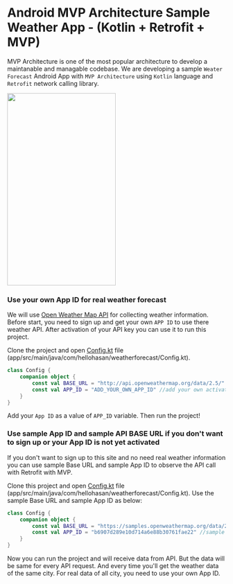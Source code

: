 # Android MVP Architecture Sample Weather App - (Kotlin + Retrofit + MVP)

MVP Architecture is one of the most popular architecture to develop a maintanable and managable codebase. We are developing a sample `Weater Forecast` Android App with `MVP Architecture` using `Kotlin` language and `Retrofit` network calling library.

<img src="https://raw.githubusercontent.com/hasancse91/weather-app-android-mvp-architecture/master/data/screenshot_1.png" width="250" height="444" />

### Use your own App ID for real weather forecast
We will use [Open Weather Map API](https://openweathermap.org/api) for collecting weather information. Before start, you need to sign up and get your own `APP ID` to use there weather API. After activation of your API key you can use it to run this project.

Clone the project and open [Config.kt](https://github.com/hasancse91/weather-app-android-mvp-architecture/blob/master/app/src/main/java/com/hellohasan/weatherforecast/Config.kt) file (app/src/main/java/com/hellohasan/weatherforecast/Config.kt). 
```kotlin
class Config {
    companion object {
        const val BASE_URL = "http://api.openweathermap.org/data/2.5/" //real base url
        const val APP_ID = "ADD_YOUR_OWN_APP_ID" //add your own activated App ID
    }
}
```
Add your `App ID` as a value of `APP_ID` variable. Then run the project!

### Use sample App ID and sample API BASE URL if you don't want to sign up or your App ID is not yet activated

If you don't want to sign up to this site and no need real weather information you can use sample Base URL and sample App ID to observe the API call with Retrofit with MVP.

Clone this project and open [Config.kt](https://github.com/hasancse91/weather-app-android-mvp-architecture/blob/master/app/src/main/java/com/hellohasan/weatherforecast/Config.kt) file (app/src/main/java/com/hellohasan/weatherforecast/Config.kt). Use the sample Base URL and sample App ID as below:

```kotlin
class Config {
    companion object {
        const val BASE_URL = "https://samples.openweathermap.org/data/2.5/" //sample base url
        const val APP_ID = "b6907d289e10d714a6e88b30761fae22" //sample App ID
    }
}
```
Now you can run the project and will receive data from API. But the data will be same for every API request. And every time you'll get the weather data of the same city. For real data of all city, you need to use your own App ID.
